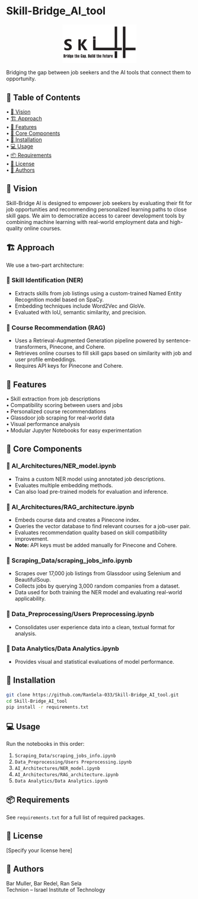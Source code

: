 
# Skill-Bridge_AI_tool

<p align="center">
  <img src="Assets/logo.png" alt="Skill-Bridge Logo" width="200"/>
</p>

Bridging the gap between job seekers and the AI tools that connect them to opportunity.

## 📖 Table of Contents

• [🔭 Vision](#-vision)  
• [🏗️ Approach](#️-approach)  
• [🌟 Features](#-features)  
• [🧠 Core Components](#-core-components)  
• [🚀 Installation](#-installation)  
• [💻 Usage](#-usage)  
• [📦 Requirements](#-requirements)  
• [📄 License](#-license)  
• [👥 Authors](#-authors)

## 🔭 Vision

Skill-Bridge AI is designed to empower job seekers by evaluating their fit for job opportunities and recommending personalized learning paths to close skill gaps. We aim to democratize access to career development tools by combining machine learning with real-world employment data and high-quality online courses.

## 🏗️ Approach

We use a two-part architecture:

### 🔹 Skill Identification (NER)
- Extracts skills from job listings using a custom-trained Named Entity Recognition model based on SpaCy.
- Embedding techniques include Word2Vec and GloVe.
- Evaluated with IoU, semantic similarity, and precision.

### 🔹 Course Recommendation (RAG)
- Uses a Retrieval-Augmented Generation pipeline powered by sentence-transformers, Pinecone, and Cohere.
- Retrieves online courses to fill skill gaps based on similarity with job and user profile embeddings.
- Requires API keys for Pinecone and Cohere.

## 🌟 Features

• Skill extraction from job descriptions  
• Compatibility scoring between users and jobs  
• Personalized course recommendations  
• Glassdoor job scraping for real-world data  
• Visual performance analysis  
• Modular Jupyter Notebooks for easy experimentation

## 🧠 Core Components

### 📘 AI_Architectures/NER_model.ipynb
- Trains a custom NER model using annotated job descriptions.
- Evaluates multiple embedding methods.
- Can also load pre-trained models for evaluation and inference.

### 📘 AI_Architectures/RAG_architecture.ipynb
- Embeds course data and creates a Pinecone index.
- Queries the vector database to find relevant courses for a job-user pair.
- Evaluates recommendation quality based on skill compatibility improvement.
- **Note:** API keys must be added manually for Pinecone and Cohere.

### 📘 Scraping_Data/scraping_jobs_info.ipynb
- Scrapes over 17,000 job listings from Glassdoor using Selenium and BeautifulSoup.
- Collects jobs by querying 3,000 random companies from a dataset.
- Data used for both training the NER model and evaluating real-world applicability.

### 📘 Data_Preprocessing/Users Preprocessing.ipynb
- Consolidates user experience data into a clean, textual format for analysis.

### 📘 Data Analytics/Data Analytics.ipynb
- Provides visual and statistical evaluations of model performance.

## 🚀 Installation

```bash
git clone https://github.com/RanSela-033/Skill-Bridge_AI_tool.git
cd Skill-Bridge_AI_tool
pip install -r requirements.txt
```

## 💻 Usage

Run the notebooks in this order:

1. `Scraping_Data/scraping_jobs_info.ipynb`
2. `Data_Preprocessing/Users Preprocessing.ipynb`
3. `AI_Architectures/NER_model.ipynb`
4. `AI_Architectures/RAG_architecture.ipynb`
5. `Data Analytics/Data Analytics.ipynb`

## 📦 Requirements

See `requirements.txt` for a full list of required packages.

## 📄 License

[Specify your license here]

## 👥 Authors

Bar Muller, Bar Redel, Ran Sela  
Technion – Israel Institute of Technology

